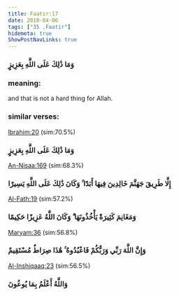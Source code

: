 ```yaml
---
title: Faatir:17
date: 2010-04-06
tags: ["35 .Faatir"]
hidemeta: true 
ShowPostNavLinks: true 
---
```

### وَمَا ذَٰلِكَ عَلَى اللَّهِ بِعَزِيزٍ
### meaning: 
and that is not a hard thing for Allah.
### similar verses: 

[Ibrahim:20](/14/20) (sim:70.5%)

### وَمَا ذَٰلِكَ عَلَى اللَّهِ بِعَزِيزٍ

[An-Nisaa:169](/4/169) (sim:68.3%)

### إِلَّا طَرِيقَ جَهَنَّمَ خَالِدِينَ فِيهَا أَبَدًا ۚ وَكَانَ ذَٰلِكَ عَلَى اللَّهِ يَسِيرًا

[Al-Fath:19](/48/19) (sim:57.2%)

### وَمَغَانِمَ كَثِيرَةً يَأْخُذُونَهَا ۗ وَكَانَ اللَّهُ عَزِيزًا حَكِيمًا

[Maryam:36](/19/36) (sim:56.8%)

### وَإِنَّ اللَّهَ رَبِّي وَرَبُّكُمْ فَاعْبُدُوهُ ۚ هَٰذَا صِرَاطٌ مُسْتَقِيمٌ

[Al-Inshiqaaq:23](/84/23) (sim:56.5%)

### وَاللَّهُ أَعْلَمُ بِمَا يُوعُونَ
